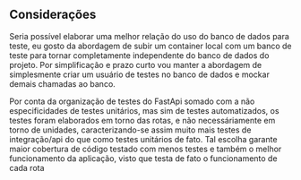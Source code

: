 ## Considerações

Seria possível elaborar uma melhor relação do uso do banco de dados para teste, eu gosto da abordagem de subir um container local com um banco de teste para tornar completamente independente do banco de dados do projeto.
Por simplificação e prazo curto vou manter a abordagem de simplesmente criar um usuário de testes no banco de dados e mockar demais chamadas ao banco.

Por conta da organização de testes do FastApi somado com a não especificidades de testes unitários, mas sim de testes automatizados, os testes foram elaborados em torno das rotas, e não necessáriamente em torno de unidades, caracterizando-se assim muito mais testes de integração/api do que como testes unitários de fato. Tal escolha garante maior cobertura de código testado com menos testes e também o melhor funcionamento da aplicação, visto que testa de fato o funcionamento de cada rota